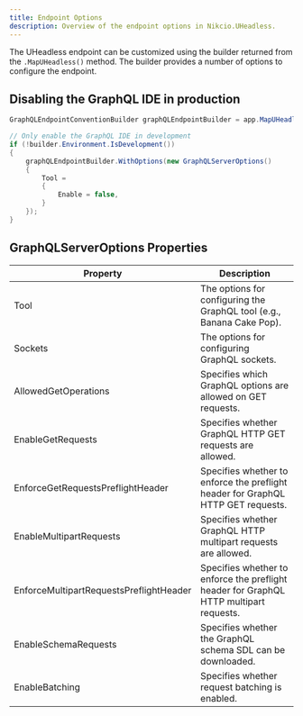 ```yaml
---
title: Endpoint Options
description: Overview of the endpoint options in Nikcio.UHeadless.
---
```


The UHeadless endpoint can be customized using the builder returned from the `.MapUHeadless()` method. The builder provides a number of options to configure the endpoint.

## Disabling the GraphQL IDE in production

```csharp
GraphQLEndpointConventionBuilder graphQLEndpointBuilder = app.MapUHeadless();

// Only enable the GraphQL IDE in development
if (!builder.Environment.IsDevelopment())
{
    graphQLEndpointBuilder.WithOptions(new GraphQLServerOptions()
    {
        Tool =
        {
            Enable = false,
        }
    });
}
```

## GraphQLServerOptions Properties

| Property                                | Description                                                                                        |
|-----------------------------------------|----------------------------------------------------------------------------------------------------|
| Tool                                    | The options for configuring the GraphQL tool (e.g., Banana Cake Pop).                              |
| Sockets                                 | The options for configuring GraphQL sockets.                                                       |
| AllowedGetOperations                    | Specifies which GraphQL options are allowed on GET requests.                                       |
| EnableGetRequests                       | Specifies whether GraphQL HTTP GET requests are allowed.                                           |
| EnforceGetRequestsPreflightHeader       | Specifies whether to enforce the preflight header for GraphQL HTTP GET requests.                   |
| EnableMultipartRequests                 | Specifies whether GraphQL HTTP multipart requests are allowed.                                     |
| EnforceMultipartRequestsPreflightHeader | Specifies whether to enforce the preflight header for GraphQL HTTP multipart requests.             |
| EnableSchemaRequests                    | Specifies whether the GraphQL schema SDL can be downloaded.                                        |
| EnableBatching                          | Specifies whether request batching is enabled.                                                     |